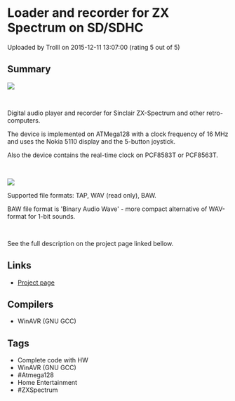# Loader and recorder for ZX Spectrum on SD/SDHC

Uploaded by Trolll on 2015-12-11 13:07:00 (rating 5 out of 5)

## Summary

![](http://trolsoft.ru/content/sch/zx-tapper/full.jpg)


 


Digital audio player and recorder for Sinclair ZX-Spectrum and other retro-computers.


The device is implemented on ATMega128 with a clock frequency of 16 MHz and uses the Nokia 5110 display and the 5-button joystick.


Also the device contains the real-time clock on PCF8583T or PCF8563T.


 


![](http://trolsoft.ru/content/sch/zx-tapper/circuit.png)


Supported file formats: TAP, WAV (read only), BAW.


BAW file format is 'Binary Audio Wave' - more compact alternative of WAV-format for 1-bit sounds.


 


See the full description on the project page linked bellow.

## Links

- [Project page](http://trolsoft.ru/en/sch/zx-tapper)

## Compilers

- WinAVR (GNU GCC)

## Tags

- Complete code with HW
- WinAVR (GNU GCC)
- #Atmega128
- Home Entertainment
- #ZXSpectrum
